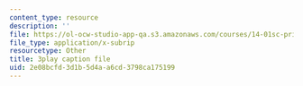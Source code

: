 ```yaml
---
content_type: resource
description: ''
file: https://ol-ocw-studio-app-qa.s3.amazonaws.com/courses/14-01sc-principles-of-microeconomics-fall-2011/2e08bcfd3d1b5d4aa6cd3798ca175199_A6FOBdtbcz4.vtt
file_type: application/x-subrip
resourcetype: Other
title: 3play caption file
uid: 2e08bcfd-3d1b-5d4a-a6cd-3798ca175199
---
```


